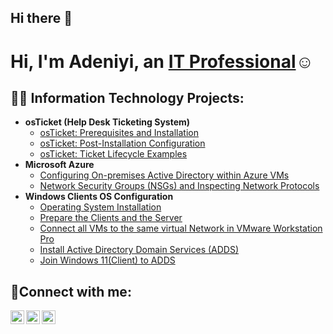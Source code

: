 ## Hi there 👋

<h1>Hi, I'm Adeniyi, an <a href="https://linkedin.com/in/adeniyiadesakin/">IT Professional</a>☺</h1>

<h2>👨‍💻 Information Technology Projects:</h2>

- <b>osTicket (Help Desk Ticketing System)</b>
  - [osTicket: Prerequisites and Installation](https://github.com/AdeniyiAdesakin/osticket-prereqs/blob/main/README.md)
  - [osTicket: Post-Installation Configuration](https://github.com/adeniyiadesakin/post-install-config)
  - [osTicket: Ticket Lifecycle Examples](https://github.com/adeniyiadesakin/ticket-lifecycle)
- <b>Microsoft Azure</b>
  - [Configuring On-premises Active Directory within Azure VMs](https://github.com/adeniyiadesakin/configure-ad)
  - [Network Security Groups (NSGs) and Inspecting Network Protocols](https://github.com/adeniyiadesakin/azure-network-protocols)
- <b>Windows Clients OS Configuration</b>
  - [Operating System Installation](https://github.com/AdeniyiAdesakin/Operating-System-Installation/tree/main)
  - [Prepare the Clients and the Server](https://github.com/AdeniyiAdesakin/Prepare-the-Clients-and-the-Server/tree/main)
  - [Connect all VMs to the same virtual Network in VMware Workstation Pro](https://github.com/AdeniyiAdesakin/Connect-all-VMs-to-the-same-virtual-Network-VMnet19-in-VMware-Workstation-Pro-)
  - [Install Active Directory Domain Services (ADDS)](https://github.com/AdeniyiAdesakin/Install-Active-Directory-Domain-Services-ADDS)
  - [Join Windows 11(Client) to ADDS](https://github.com/AdeniyiAdesakin/Install-Active-Directory-Domain-Services-ADDS)


<h2>🤳Connect with me:</h2>

[<img align="left" alt="Josh | Twitter" width="22px" src="https://cdn.jsdelivr.net/npm/simple-icons@v3/icons/twitter.svg" />][twitter]
[<img align="left" alt="Josh | LinkedIn" width="22px" src="https://cdn.jsdelivr.net/npm/simple-icons@v3/icons/linkedin.svg" />][linkedin]
[<img align="left" alt="Josh | Instagram" width="22px" src="https://cdn.jsdelivr.net/npm/simple-icons@v3/icons/instagram.svg" />][instagram]

[twitter]: https://twitter.com/
[instagram]: https://www.instagram.com/
[linkedin]: https://linkedin.com/in/
